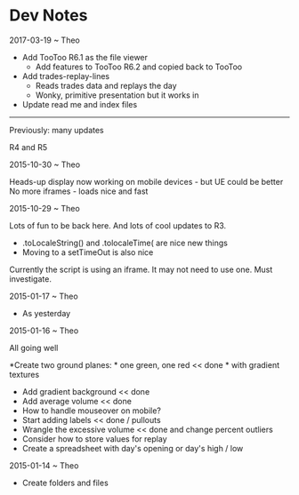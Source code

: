 Dev Notes
===


2017-03-19 ~ Theo

* Add TooToo R6.1 as the file viewer
	* Add features to TooToo R6.2 and copied back to TooToo
* Add trades-replay-lines
	* Reads trades data and replays the day
	* Wonky, primitive presentation but it works in
* Update read me and index files

---

Previously: many updates

R4 and R5

2015-10-30 ~ Theo

Heads-up display now working on mobile devices - but UE could be better
No more iframes - loads nice and fast


2015-10-29 ~ Theo

Lots of fun to be back here. And lots of cool updates to R3.

* .toLocaleString() and .tolocaleTime( are nice new things
* Moving to a setTimeOut is also nice

Currently the script is using an iframe. It may not need to use one. Must investigate.


2015-01-17 ~ Theo

* As yesterday

2015-01-16 ~ Theo

All going well


*Create two ground planes:
	* one green, one red << done
	* with gradient textures
* Add gradient background << done
* Add average volume << done
* How to handle mouseover on mobile?
* Start adding labels << done / pullouts
* Wrangle the excessive volume << done and change percent outliers
* Consider how to store values for replay
* Create a spreadsheet with day's opening or day's high / low


2015-01-14 ~ Theo

* Create folders and files
